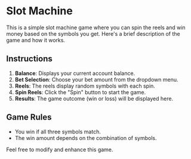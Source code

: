 # Slot Machine

This is a simple slot machine game where you can spin the reels and win money based on the symbols you get. Here's a brief description of the game and how it works.

## Instructions

1. **Balance**: Displays your current account balance.
2. **Bet Selection**: Choose your bet amount from the dropdown menu.
3. **Reels**: The reels display random symbols with each spin.
4. **Spin Reels**: Click the "Spin" button to start the game.
5. **Results**: The game outcome (win or loss) will be displayed here.

## Game Rules

- You win if all three symbols match.
- The win amount depends on the combination of symbols.

Feel free to modify and enhance this game.
